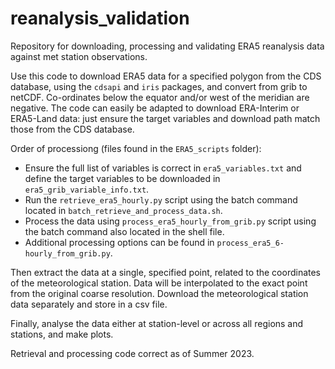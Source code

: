 # reanalysis_validation
Repository for downloading, processing and validating ERA5 reanalysis data against met station observations.

Use this code to download ERA5 data for a specified polygon from the CDS database, using the `cdsapi` and `iris` packages, and convert from grib to netCDF. Co-ordinates below the equator and/or west of the meridian are negative. The code can easily be adapted to download ERA-Interim or ERA5-Land data: just ensure the target variables and download path match those from the CDS database.

Order of processiong (files found in the `ERA5_scripts` folder):
* Ensure the full list of variables is correct in `era5_variables.txt` and define the target variables to be downloaded in `era5_grib_variable_info.txt`.
* Run the `retrieve_era5_hourly.py` script using the batch command located in `batch_retrieve_and_process_data.sh`.
* Process the data using `process_era5_hourly_from_grib.py` script using the batch command also located in the shell file.
* Additional processing options can be found in `process_era5_6-hourly_from_grib.py`.

Then extract the data at a single, specified point, related to the coordinates of the meteorological station. Data will be interpolated to the exact point from the original coarse resolution. Download the meteorological station data separately and store in a csv file.

Finally, analyse the data either at station-level or across all regions and stations, and make plots.

Retrieval and processing code correct as of Summer 2023.

